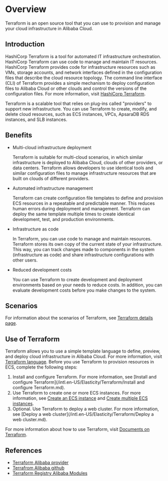 # Overview

Terraform is an open source tool that you can use to provision and manage your cloud infrastructure in Alibaba Cloud.

## Introduction

HashiCorp Terraform is a tool for automated IT infrastructure orchestration. HashiCorp Terraform can use code to manage and maintain IT resources. HashiCorp Terraform provides code for infrastructure resources such as VMs, storage accounts, and network interfaces defined in the configuration files that describe the cloud resource topology. The command line interface \(CLI\) of Terraform provides a simple mechanism to deploy configuration files to Alibaba Cloud or other clouds and control the versions of the configuration files. For more information, visit [HashiCorp Terraform](https://www.terraform.io/).

Terraform is a scalable tool that relies on plug-ins called "providers" to support new infrastructure. You can use Terraform to create, modify, and delete cloud resources, such as ECS instances, VPCs, ApsaraDB RDS instances, and SLB instances.

## Benefits

-   Multi-cloud infrastructure deployment

    Terraform is suitable for multi-cloud scenarios, in which similar infrastructure is deployed to Alibaba Cloud, clouds of other providers, or data centers. Terraform allows developers to use identical tools and similar configuration files to manage infrastructure resources that are built on clouds of different providers.

-   Automated infrastructure management

    Terraform can create configuration file templates to define and provision ECS resources in a repeatable and predictable manner. This reduces human errors during deployment and management. Terraform can deploy the same template multiple times to create identical development, test, and production environments.

-   Infrastructure as code

    In Terraform, you can use code to manage and maintain resources. Terraform stores its own copy of the current state of your infrastructure. This way, you can track changes made to components in the system \(infrastructure as code\) and share infrastructure configurations with other users.

-   Reduced development costs

    You can use Terraform to create development and deployment environments based on your needs to reduce costs. In addition, you can evaluate development costs before you make changes to the system.


## Scenarios

For information about the scenarios of Terraform, see [Terraform details page](https://www.alibabacloud.com/solutions/devops/terraform).

## Use of Terraform

Terraform allows you to use a simple template language to define, preview, and deploy cloud infrastructure in Alibaba Cloud. For more information, visit [Terraform language](https://www.terraform.io/docs/configuration/syntax.html). Before you use Terraform to provision resources in ECS, complete the following steps:

1.  Install and configure Terraform. For more information, see [Install and configure Terraform](/intl.en-US/Elasticity/Terraform/Install and configure Terraform.md).
2.  Use Terraform to create one or more ECS instances. For more information, see [Create an ECS instance]() and [Create multiple ECS instances]().
3.  Optional. Use Terraform to deploy a web cluster. For more information, see [Deploy a web cluster](/intl.en-US/Elasticity/Terraform/Deploy a web cluster.md).

For more information about how to use Terraform, visit [Documents on Terraform]().

## References

-   [Terraform Alibaba provider](https://www.terraform.io/docs/providers/alicloud/index.html)
-   [Terrafrom Alibaba github](https://github.com/alibaba/terraform-provider)
-   [Terraform Registry Alibaba Modules](https://registry.terraform.io/browse?provider=alicloud)

